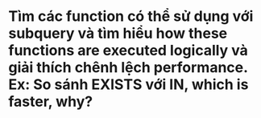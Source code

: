# Tìm các function có thể sử dụng với subquery và tìm hiểu how these functions are executed logically  và giải thích chênh lệch performance. Ex: So sánh EXISTS với IN, which is faster, why?

